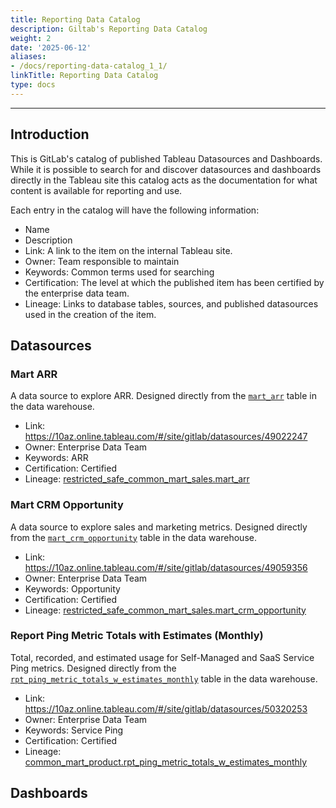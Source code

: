 ```yaml
---
title: Reporting Data Catalog
description: Giltab's Reporting Data Catalog
weight: 2
date: '2025-06-12'
aliases:
- /docs/reporting-data-catalog_1_1/
linkTitle: Reporting Data Catalog
type: docs
---
```


---

## Introduction

This is GitLab's catalog of published Tableau Datasources and Dashboards.  While it is possible to search for and discover datasources and dashboards directly in the Tableau site this catalog acts as the documentation for what content is available for reporting and use.

Each entry in the catalog will have the following information:

- Name
- Description
- Link: A link to the item on the internal Tableau site.
- Owner: Team responsible to maintain
- Keywords: Common terms used for searching
- Certification: The level at which the published item has been certified by the enterprise data team.
- Lineage: Links to database tables, sources, and published datasources used in the creation of the item.

## Datasources

### Mart ARR

A data source to explore ARR.  Designed directly from the [`mart_arr`](https://dbt.gitlabdata.com/#!/model/model.gitlab_snowflake.mart_arr) table in the data warehouse.

- Link: https://10az.online.tableau.com/#/site/gitlab/datasources/49022247
- Owner: Enterprise Data Team
- Keywords: ARR
- Certification: Certified
- Lineage: [restricted_safe_common_mart_sales.mart_arr](https://dbt.gitlabdata.com/#!/model/model.gitlab_snowflake.mart_arr)

### Mart CRM Opportunity

A data source to explore sales and marketing metrics.  Designed directly from the [`mart_crm_opportunity`](https://dbt.gitlabdata.com/#!/model/model.gitlab_snowflake.mart_crm_opportunity) table in the data warehouse.

- Link: https://10az.online.tableau.com/#/site/gitlab/datasources/49059356
- Owner: Enterprise Data Team
- Keywords: Opportunity
- Certification: Certified
- Lineage: [restricted_safe_common_mart_sales.mart_crm_opportunity](https://dbt.gitlabdata.com/#!/model/model.gitlab_snowflake.mart_crm_opportunity)

### Report Ping Metric Totals with Estimates (Monthly)

Total, recorded, and estimated usage for Self-Managed and SaaS Service Ping metrics. Designed directly from the [`rpt_ping_metric_totals_w_estimates_monthly`](https://dbt.gitlabdata.com/#!/model/model.gitlab_snowflake.rpt_ping_metric_totals_w_estimates_monthly) table in the data warehouse.

- Link: https://10az.online.tableau.com/#/site/gitlab/datasources/50320253
- Owner: Enterprise Data Team
- Keywords: Service Ping
- Certification: Certified
- Lineage: [common_mart_product.rpt_ping_metric_totals_w_estimates_monthly](https://dbt.gitlabdata.com/#!/model/model.gitlab_snowflake.rpt_ping_metric_totals_w_estimates_monthly)

## Dashboards
